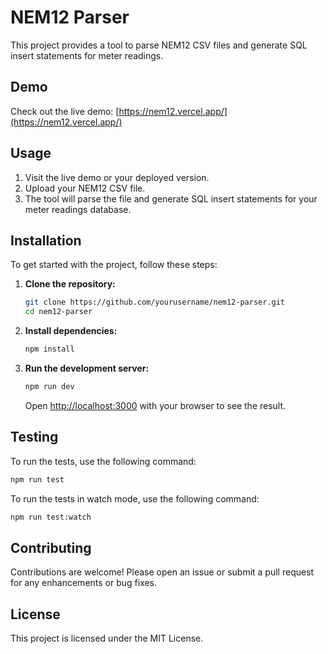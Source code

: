 # NEM12 Parser

This project provides a tool to parse NEM12 CSV files and generate SQL insert statements for meter readings.

## Demo

Check out the live demo: [https://nem12.vercel.app/](https://nem12.vercel.app/)

## Usage

1. Visit the live demo or your deployed version.
2. Upload your NEM12 CSV file.
3. The tool will parse the file and generate SQL insert statements for your meter readings database.

## Installation

To get started with the project, follow these steps:

1. **Clone the repository:**

   ```bash
   git clone https://github.com/yourusername/nem12-parser.git
   cd nem12-parser
   ```

2. **Install dependencies:**

   ```bash
   npm install
   ```

3. **Run the development server:**

   ```bash
   npm run dev
   ```

   Open [http://localhost:3000](http://localhost:3000) with your browser to see the result.

## Testing

To run the tests, use the following command:

```bash
npm run test
```

To run the tests in watch mode, use the following command:

```bash
npm run test:watch
```

## Contributing

Contributions are welcome! Please open an issue or submit a pull request for any enhancements or bug fixes.

## License

This project is licensed under the MIT License.
